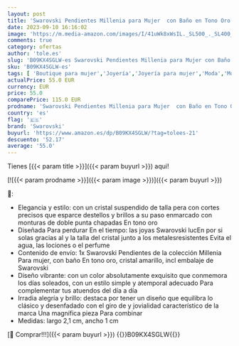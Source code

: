 ```yaml
---
layout: post
title: 'Swarovski Pendientes Millenia para Mujer  con Baño en Tono Oro  Cristal Amarillo  Colección Millenia de Swarovski'
date: 2023-09-10 16:16:02
image: 'https://m.media-amazon.com/images/I/41uWk8xWsIL._SL500_._SL400_.jpg'
comments: true
category: ofertas
author: 'tole.es'
slug: 'B09KX4SGLW-es Swarovski Pendientes Millenia para Mujer con Baño en Tono...'
sku: 'B09KX4SGLW-es'
tags: [ 'Boutique para mujer','Joyería','Joyería para mujer','Moda','Moda Mujer','Moda modesta','Pendientes para mujer','Self Service','Special Features Stores','partition_000','partition_012','partition_030','swarovski','🇪🇸', ]
actualPrice: 55.0 EUR
currency: EUR
price: 55.0
comparePrice: 115.0 EUR
prodname: 'Swarovski Pendientes Millenia para Mujer  con Baño en Tono Oro  Cristal Amarillo  Colección Millenia de Swarovski'
country: 'es'
flag: '🇪🇸'
brand: 'Swarovski'
buyurl: 'https://www.amazon.es/dp/B09KX4SGLW/?tag=tolees-21'
descuento: '52.17'
average: '55.0'
---
```


Tienes [{{< param title >}}]({{< param buyurl >}}) aqui!

[![{{< param prodname >}}]({{< param image >}})]({{< param buyurl >}})

🔎:

- Elegancia y estilo: con un cristal suspendido de talla pera con cortes precisos que esparce destellos y brillos a su paso enmarcado con monturas de doble punta chapadas En tono oro
- Diseñada Para perdurar En el tiempo: las joyas Swarovski lucEn por si solas gracias al y la talla del cristal junto a los metalesresistentes Evita el agua, las lociones o el perfume
- Contenido de envío: 1x Swarovski Pendientes de la colección Millenia Para mujer, con baño En tono oro, cristal amarillo, incl embalaje de Swarovski
- Diseño vibrante: con un color absolutamente exquisito que conmemora los días soleados, con un estilo simple y atemporal adecuado Para complementar tus atuendos del día a día
- Irradia alegría y brillo: destaca por tener un diseño que equilibra lo clásico y desenfadado con el giro de y jovialidad característico de la marca Una magnífica pieza Para combinar
- Medidas: largo 2,1 cm, ancho 1 cm

[🛒 Comprar!!!]({{< param buyurl >}})
{{<world>}}B09KX4SGLW{{</world>}}
